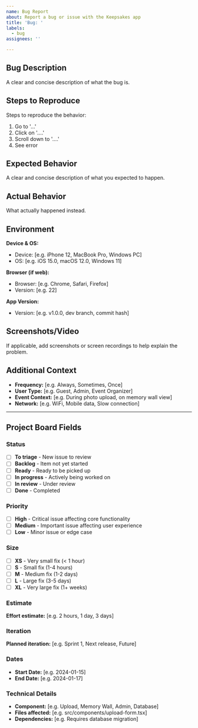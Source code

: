 ```yaml
---
name: Bug Report
about: Report a bug or issue with the Keepsakes app
title: 'Bug: '
labels: 
  - bug
assignees: ''

---
```


## Bug Description
A clear and concise description of what the bug is.

## Steps to Reproduce
Steps to reproduce the behavior:
1. Go to '...'
2. Click on '....'
3. Scroll down to '....'
4. See error

## Expected Behavior
A clear and concise description of what you expected to happen.

## Actual Behavior
What actually happened instead.

## Environment
**Device & OS:**
- Device: [e.g. iPhone 12, MacBook Pro, Windows PC]
- OS: [e.g. iOS 15.0, macOS 12.0, Windows 11]

**Browser (if web):**
- Browser: [e.g. Chrome, Safari, Firefox]
- Version: [e.g. 22]

**App Version:**
- Version: [e.g. v1.0.0, dev branch, commit hash]

## Screenshots/Video
If applicable, add screenshots or screen recordings to help explain the problem.

## Additional Context
- **Frequency:** [e.g. Always, Sometimes, Once]
- **User Type:** [e.g. Guest, Admin, Event Organizer]
- **Event Context:** [e.g. During photo upload, on memory wall view]
- **Network:** [e.g. WiFi, Mobile data, Slow connection]

---

## Project Board Fields

### Status
- [ ] **To triage** - New issue to review
- [ ] **Backlog** - Item not yet started
- [ ] **Ready** - Ready to be picked up
- [ ] **In progress** - Actively being worked on
- [ ] **In review** - Under review
- [ ] **Done** - Completed

### Priority
- [ ] **High** - Critical issue affecting core functionality
- [ ] **Medium** - Important issue affecting user experience
- [ ] **Low** - Minor issue or edge case

### Size
- [ ] **XS** - Very small fix (< 1 hour)
- [ ] **S** - Small fix (1-4 hours)
- [ ] **M** - Medium fix (1-2 days)
- [ ] **L** - Large fix (3-5 days)
- [ ] **XL** - Very large fix (1+ weeks)

### Estimate
**Effort estimate:** [e.g. 2 hours, 1 day, 3 days]

### Iteration
**Planned iteration:** [e.g. Sprint 1, Next release, Future]

### Dates
- **Start Date:** [e.g. 2024-01-15]
- **End Date:** [e.g. 2024-01-17]

### Technical Details
- **Component:** [e.g. Upload, Memory Wall, Admin, Database]
- **Files affected:** [e.g. src/components/upload-form.tsx]
- **Dependencies:** [e.g. Requires database migration]
